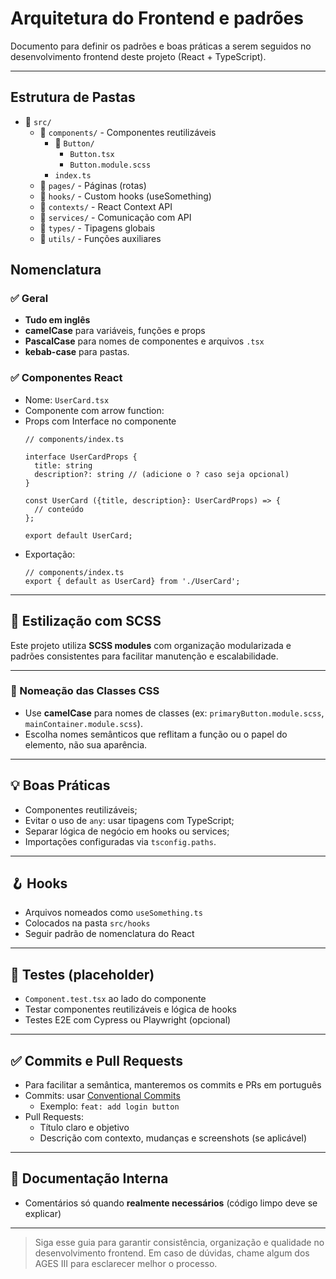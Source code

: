 # Arquitetura do Frontend e padrões

Documento para definir os padrões e boas práticas a serem seguidos no desenvolvimento frontend deste projeto (React + TypeScript).

---

## Estrutura de Pastas

- 📁 `src/`
  - 📁 `components/`       - Componentes reutilizáveis
    - 📁 `Button/`
      - `Button.tsx`
      - `Button.module.scss`
    - `index.ts`
  - 📁 `pages/`            - Páginas (rotas)
  - 📁 `hooks/`            - Custom hooks (useSomething)
  - 📁 `contexts/`         - React Context API
  - 📁 `services/`         - Comunicação com API
  - 📁 `types/`            - Tipagens globais
  - 📁 `utils/`            - Funções auxiliares




## Nomenclatura

### ✅ Geral
- **Tudo em inglês**
- **camelCase** para variáveis, funções e props
- **PascalCase** para nomes de componentes e arquivos `.tsx`
- **kebab-case** para pastas.

### ✅ Componentes React
- Nome: `UserCard.tsx`
- Componente com arrow function:
- Props com Interface no componente
  ```tsx
  // components/index.ts

  interface UserCardProps { 
    title: string 
    description?: string // (adicione o ? caso seja opcional)
  }
  
  const UserCard ({title, description}: UserCardProps) => {
    // conteúdo
  };

  export default UserCard;
  ```
- Exportação:
  ```tsx
  // components/index.ts
  export { default as UserCard} from './UserCard';
  ```

---

## 🎨 Estilização com SCSS

Este projeto utiliza **SCSS modules** com organização modularizada e padrões consistentes para facilitar manutenção e escalabilidade.

---

### 📛 Nomeação das Classes CSS

- Use **camelCase** para nomes de classes (ex: `primaryButton.module.scss`, `mainContainer.module.scss`).
- Escolha nomes semânticos que reflitam a função ou o papel do elemento, não sua aparência.
---

## 💡 Boas Práticas

- Componentes  reutilizáveis;
- Evitar o uso de `any`: usar tipagens com TypeScript;
- Separar lógica de negócio em hooks ou services;
- Importações configuradas via `tsconfig.paths`.

---

## 🪝 Hooks

- Arquivos nomeados como `useSomething.ts`
- Colocados na pasta `src/hooks`
- Seguir padrão de nomenclatura do React

---

## 🧪 Testes (placeholder)

- `Component.test.tsx` ao lado do componente
- Testar componentes reutilizáveis e lógica de hooks
- Testes E2E com Cypress ou Playwright (opcional)

---

## ✅ Commits e Pull Requests

- Para facilitar a semântica, manteremos os commits e PRs em português
- Commits: usar [Conventional Commits](https://www.conventionalcommits.org/en/v1.0.0/)
  - Exemplo: `feat: add login button`
- Pull Requests:
  - Título claro e objetivo
  - Descrição com contexto, mudanças e screenshots (se aplicável)

---

## 📄 Documentação Interna

- Comentários só quando **realmente necessários** (código limpo deve se explicar)

---

> Siga esse guia para garantir consistência, organização e qualidade no desenvolvimento frontend. Em caso de dúvidas, chame algum dos AGES III para esclarecer melhor o processo. 
